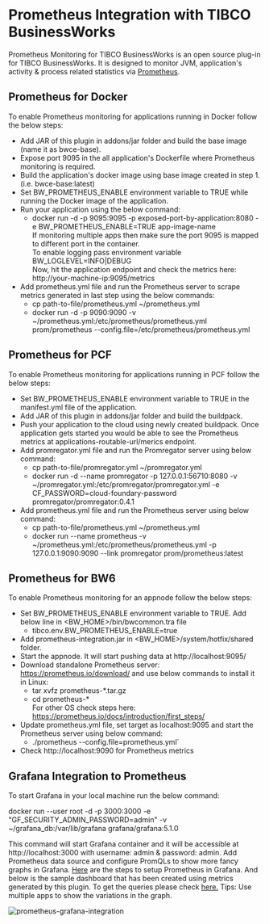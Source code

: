 # Prometheus Integration with TIBCO BusinessWorks

Prometheus Monitoring for TIBCO BusinessWorks is an open source plug-in for TIBCO BusinessWorks. It is designed to monitor JVM, application's activity & process related statistics via [Prometheus](https://prometheus.io).

## Prometheus for Docker

To enable Prometheus monitoring for applications running in Docker follow the below steps:
* Add JAR of this plugin in addons/jar folder and build the base image (name it as bwce-base).
* Expose port 9095 in the all application's Dockerfile where Prometheus monitoring is required.
* Build the application's docker image using base image created in step 1. (i.e. bwce-base:latest)
* Set BW_PROMETHEUS_ENABLE environment variable to TRUE while running the Docker image of the application.
* Run your application using the below command: <br/>
  * docker run -d -p 9095:9095 -p exposed-port-by-application:8080 -e BW_PROMETHEUS_ENABLE=TRUE app-image-name <br/>
If monitoring multiple apps then make sure the port 9095 is mapped to different port in the container. <br />
To enable logging pass environment variable BW_LOGLEVEL=INFO|DEBUG <br/>
Now, hit the application endpoint and check the metrics here: http://your-machine-ip:9095/metrics
* Add prometheus.yml file and run the Prometheus server to scrape metrics generated in last step using the below commands: <br/>
  * cp path-to-file/prometheus.yml ~/prometheus.yml <br/> 
  * docker run -d -p 9090:9090 -v ~/prometheus.yml:/etc/prometheus/prometheus.yml prom/prometheus --config.file=/etc/prometheus/prometheus.yml

## Prometheus for PCF

To enable Prometheus monitoring for applications running in PCF follow the below steps:
* Set BW_PROMETHEUS_ENABLE environment variable to TRUE in the manifest.yml file of the application.
* Add JAR of this plugin in addons/jar folder and build the buildpack.
* Push your application to the cloud using newly created buildpack. Once application gets started you would be able to see the Prometheus metrics at applications-routable-url/merics endpoint.
* Add promregator.yml file and run the Promregator server using below command: <br/> 
  * cp path-to-file/promregator.yml ~/promregator.yml <br/> 
  * docker run -d --name promregator -p 127.0.0.1:56710:8080 -v ~/promregator.yml:/etc/promregator/promregator.yml -e CF_PASSWORD=cloud-foundary-password promregator/promregator:0.4.1
* Add prometheus.yml file and run the Prometheus server using below command: <br/>
  * cp path-to-file/prometheus.yml ~/prometheus.yml <br/> 
  * docker run --name prometheus -v ~/prometheus.yml:/etc/prometheus/prometheus.yml -p 127.0.0.1:9090:9090 --link promregator prom/prometheus:latest

## Prometheus for BW6

To enable Prometheus monitoring for an appnode follow the below steps:
* Set BW_PROMETHEUS_ENABLE environment variable to TRUE. Add below line in <BW_HOME>/bin/bwcommon.tra file <br/>
  * tibco.env.BW_PROMETHEUS_ENABLE=true
* Add prometheus-integration.jar in <BW_HOME>/system/hotfix/shared folder.
* Start the appnode. It will start pushing data at http://localhost:9095/
* Download standalone Prometheus server: https://prometheus.io/download/ and use below commands to install it in Linux: <br />
  * tar xvfz prometheus-*.tar.gz <br />
  * cd prometheus-* <br />
For other OS check steps here: https://prometheus.io/docs/introduction/first_steps/ <br />
* Update prometheus.yml file, set target as localhost:9095 and start the Prometheus server using below command: <br />
  * ./prometheus --config.file=prometheus.yml`
* Check http://localhost:9090 for Prometheus metrics


## Grafana Integration to Prometheus

To start Grafana in your local machine run the below command:

docker run --user root -d -p 3000:3000 -e "GF_SECURITY_ADMIN_PASSWORD=admin" -v ~/grafana_db:/var/lib/grafana grafana/grafana:5.1.0

This command will start Grafana container and it will be accessible at http://localhost:3000 with username: admin & password: admin. Add Prometheus data source and configure PromQLs to show more fancy graphs in Grafana. [Here](https://prometheus.io/docs/visualization/grafana/ "Prometheus in Grafana") are the steps to setup Prometheus in Grafana. And below is the sample dashboard that has been created using metrics generated by this plugin. To get the queries please check [here.](https://github.com/TIBCOSoftware/bw-tooling/blob/master/prometheus-integration/sample/Sample_PromQL_for_Grafana "Sample Grafana PromQL") Tips: Use multiple apps to show the variations in the graph.

![prometheus-grafana-integration](https://user-images.githubusercontent.com/44194609/49129290-25ce8180-f2f5-11e8-80f0-ea54f121cadd.png)
